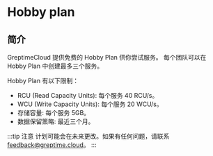 # Hobby plan

## 简介

GreptimeCloud 提供免费的 Hobby Plan 供你尝试服务。
每个团队可以在 Hobby Plan 中创建最多三个服务。

Hobby Plan 有以下限制：

- RCU (Read Capacity Units): 每个服务 40 RCU/s。
- WCU (Write Capacity Units): 每个服务 20 WCU/s。
- 存储容量: 每个服务 5GB。
- 数据保留策略: 最近三个月。

:::tip 注意
计划可能会在未来更改。如果有任何问题，请联系 [feedback@greptime.cloud](mailto:feedback@greptime.cloud)。
:::

<!-- 
## 升级到 Serverless Plan 或 Dedicated Plan

当服务的使用超出 Hobby Plan 的限制时，你可以升级到 [Serverless Plan](./serverless.md) 或 [Dedicated Plan](./dedicated.md) 以获取更多资源。

在 [GreptimeCloud 控制台](https://console.greptime.cloud/)，在服务详情页面点击 `升级` 并选择合适的计划。

TODO image -->
